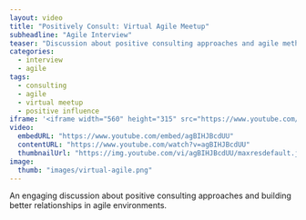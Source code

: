 ```yaml
---
layout: video
title: "Positively Consult: Virtual Agile Meetup"
subheadline: "Agile Interview"
teaser: "Discussion about positive consulting approaches and agile methodologies."
categories:
  - interview
  - agile
tags:
  - consulting
  - agile
  - virtual meetup
  - positive influence
iframe: '<iframe width="560" height="315" src="https://www.youtube.com/embed/agBIHJBcdUU" frameborder="0" allow="accelerometer; autoplay; clipboard-write; encrypted-media; gyroscope; picture-in-picture" allowfullscreen></iframe>'
video:
  embedURL: "https://www.youtube.com/embed/agBIHJBcdUU"
  contentURL: "https://www.youtube.com/watch?v=agBIHJBcdUU"
  thumbnailUrl: "https://img.youtube.com/vi/agBIHJBcdUU/maxresdefault.jpg"
image:
  thumb: "images/virtual-agile.png"
---
```


An engaging discussion about positive consulting approaches and building better relationships in agile environments.
